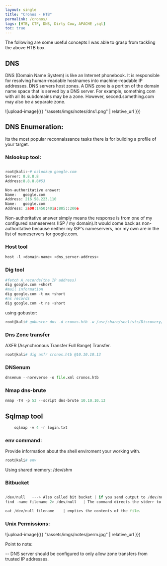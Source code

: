 ```yaml
---
layout: single
title: "Cronos - HTB"
permalink: /cronos/
tags: [HTB, CTF, DNS, Dirty Cow, APACHE ,sql]
toc: true
---
```



The following are some useful concepts I was able to grasp from tackling the above HTB box.

## DNS

DNS (Domain Name System) is like an Internet phonebook. It is responsible for resolving human-readable hostnames into machine-readable IP addresses. 
DNS servers host zones. A DNS zone is a portion of the domain name space that is served by a DNS server. For example, something.com with all its subdomains may be a zone. However, second.something.com may also be a separate zone.

![upload-image]({{ "/assets/imgs/notes/dns1.png" | relative_url }})


## DNS Enumeration:

Its the most popular reconnaissance tasks there is for building a profile of your target.

### Nslookup tool:

```python

root@kali:~# nslookup google.com
Server:	8.8.8.8
Address:8.8.8.8#53

Non-authoritative answer:
Name:	google.com
Address: 216.58.223.110
Name:	google.com
Address: 2a00:1450:401a:805::200e
```
Non-authoritative answer simply means the response is from one of my configured nameservers (ISP / my domain).It would come back as non-authoritative because neither my ISP's nameservers, nor my own are in the list of nameservers for google.com.


### Host tool
```python
host -l <domain-name> <dns_server-address>
```
### Dig tool

```python
#fetch A records(the IP address)
dig google.com +short
#mail information
dig google.com -t mx +short
#ns records
dig google.com -t ns +short

```

using gobuster:
```python
root@kali# gobuster dns -d cronos.htb -w /usr/share/seclists/Discovery/DNS/bitquark-subdomains-top100000.txt 
```
### Dns Zone transfer 
AXFR (Asynchronous Transfer Full Range) Transfer.
```python
root@kali# dig axfr cronos.htb @10.10.10.13
```

### DNSenum

```python
dnsenum --noreverse -o file.xml cronos.htb
```

### Nmap dns-brute

```python
nmap -T4 -p 53 --script dns-brute 10.10.10.13
```

## Sqlmap tool

```python
    sqlmap -v 4 -r login.txt
```
### env command:

Provide information about the shell enviroment your working with.
```python
root@kali# env
```
Using shared memory:
 /dev/shm 


### Bitbucket

```python

/dev/null   ---> Also called bit bucket | if you send output to /dev/null it simply disappears.
find -name filename 2> /dev/null   | The command directs the stderr to the bit bucket.

cat /dev/null filename    | empties the contents of the file.

```

### Unix Permissions:

![upload-image]({{ "/assets/imgs/notes/perm.jpg" | relative_url }})


Point to note:

-- DNS server should be configured to only allow zone transfers from trusted IP addresses.
